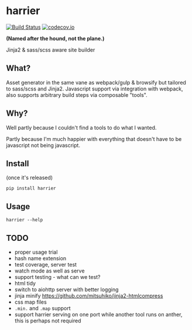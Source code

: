 harrier
=======

[![Build Status](https://travis-ci.org/samuelcolvin/harrier.svg?branch=master)](https://travis-ci.org/samuelcolvin/harrier)
[![codecov.io](https://codecov.io/github/samuelcolvin/harrier/coverage.svg?branch=master)](https://codecov.io/github/samuelcolvin/harrier?branch=master)

**(Named after the hound, not the plane.)**

Jinja2 & sass/scss aware site builder

## What?

Asset generator in the same vane as webpack/gulp & browsify but tailored to sass/scss and Jinja2.
Javascript support via integration with webpack, also supports arbitrary build steps via 
composable "tools".

## Why?

Well partly because I couldn't find a tools to do what I wanted.

Partly because I'm much happier with everything that doesn't have to be javascript not being javascript.

## Install

(once it's released)

    pip install harrier

## Usage

    harrier --help

## TODO

* proper usage trial
* hash name extension
* test coverage, server test
* watch mode as well as serve
* support testing - what can we test?
* html tidy
* switch to aiohttp server with better logging
* jinja minify https://github.com/mitsuhiko/jinja2-htmlcompress
* css map files
* `.min.` and `.map` support
* support harrier serving on one port while another tool runs on anther, this is perhaps not required
